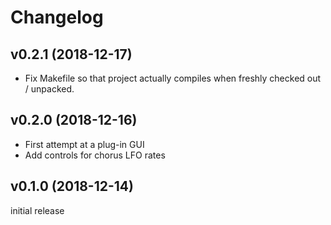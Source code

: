 # Changelog


## v0.2.1 (2018-12-17)

* Fix Makefile so that project actually compiles when freshly checked out /
  unpacked.


## v0.2.0 (2018-12-16)

* First attempt at a plug-in GUI
* Add controls for chorus LFO rates


## v0.1.0 (2018-12-14)

initial release

